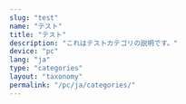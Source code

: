 ```yaml
---
slug: "test"
name: "テスト"
title: "テスト"
description: "これはテストカテゴリの説明です。"
device: "pc"
lang: "ja"
type: "categories"
layout: "taxonomy"
permalink: "/pc/ja/categories/"
---
```

